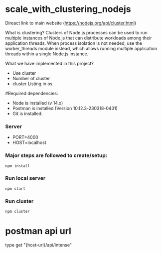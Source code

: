 # scale_with_clustering_nodejs


Direact link to main website (https://nodejs.org/api/cluster.html)


What is clustering?
Clusters of Node.js processes can be used to run multiple instances of Node.js that can distribute workloads among their application threads.
When process isolation is not needed, use the worker_threads module instead, which allows running multiple application threads within a single Node.js instance.

What we have implemented in this project?
- Use cluster
- Number of cluster
- cluster Listing in os


#Required dependencies:
- Node is installed (v 14.x)
- Postman is installed (Version 10.12.3-230318-0431)
- Git is installed.


### Server 
- PORT=4000
- HOST=localhost


### Major steps are followed to create/setup:
`npm install`



### Run local server
`npm start`


### Run cluster 
`npm cluster`


# postman  api url
type get  "{host-url}/api/intense"

